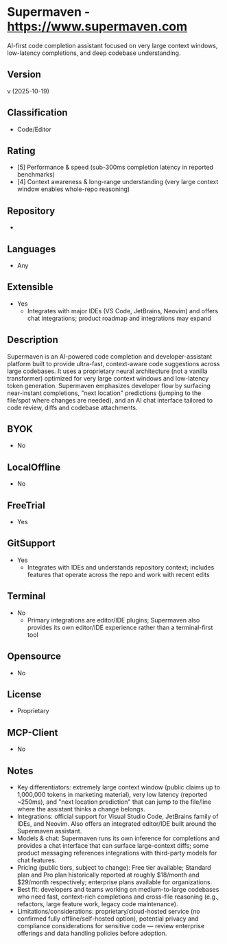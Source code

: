 # Supermaven - https://www.supermaven.com
AI-first code completion assistant focused on very large context windows, low-latency completions, and deep codebase understanding.

## Version
v (2025-10-19)

## Classification 
- Code/Editor

## Rating
- [5] Performance & speed (sub-300ms completion latency in reported benchmarks)
- [4] Context awareness & long-range understanding (very large context window enables whole-repo reasoning)

## Repository
- 

## Languages
- Any

## Extensible
- Yes
  - Integrates with major IDEs (VS Code, JetBrains, Neovim) and offers chat integrations; product roadmap and integrations may expand

## Description
Supermaven is an AI-powered code completion and developer-assistant platform built to provide ultra-fast, context-aware code suggestions across large codebases. It uses a proprietary neural architecture (not a vanilla transformer) optimized for very large context windows and low-latency token generation. Supermaven emphasizes developer flow by surfacing near-instant completions, "next location" predictions (jumping to the file/spot where changes are needed), and an AI chat interface tailored to code review, diffs and codebase attachments.

## BYOK
- No

## LocalOffline
- No

## FreeTrial
- Yes

## GitSupport
- Yes
  - Integrates with IDEs and understands repository context; includes features that operate across the repo and work with recent edits

## Terminal
- No
  - Primary integrations are editor/IDE plugins; Supermaven also provides its own editor/IDE experience rather than a terminal-first tool

## Opensource
- No

## License
- Proprietary

## MCP-Client
- No

## Notes
- Key differentiators: extremely large context window (public claims up to 1,000,000 tokens in marketing material), very low latency (reported ~250ms), and "next location prediction" that can jump to the file/line where the assistant thinks a change belongs.
- Integrations: official support for Visual Studio Code, JetBrains family of IDEs, and Neovim. Also offers an integrated editor/IDE built around the Supermaven assistant.
- Models & chat: Supermaven runs its own inference for completions and provides a chat interface that can surface large-context diffs; some product messaging references integrations with third-party models for chat features.
- Pricing (public tiers, subject to change): Free tier available; Standard plan and Pro plan historically reported at roughly $18/month and $29/month respectively; enterprise plans available for organizations.
- Best fit: developers and teams working on medium-to-large codebases who need fast, context-rich completions and cross-file reasoning (e.g., refactors, large feature work, legacy code maintenance).
- Limitations/considerations: proprietary/cloud-hosted service (no confirmed fully offline/self-hosted option), potential privacy and compliance considerations for sensitive code — review enterprise offerings and data handling policies before adoption.

